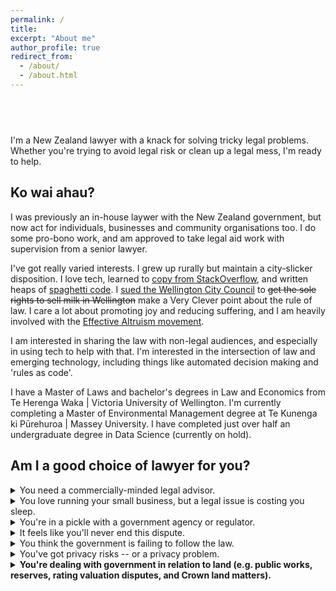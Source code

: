 ```yaml
---
permalink: /
title: 
excerpt: "About me"
author_profile: true
redirect_from: 
  - /about/
  - /about.html
---
```


  <style>
      .type {
  display:inline-block;
}
.type > span {
  display:grid;
  overflow: hidden;
  height:1.2em;
}
.type span span {
  width:0%;
  max-width:max-content;
  overflow: hidden;
  height:inherit;
  word-break:break-all;
  animation:
    c 2s infinite steps(1),  
    t 8s linear infinite alternate,
    m 48s steps(3) infinite;
}
.type span span:before {
  content:" ";
  display:inline-block;
}
@keyframes t{
  90%,100% {width:100%}
}
@keyframes c{
  0%,100%{box-shadow:5px 0 0 #0000}
  50%    {box-shadow:5px 0 0 #fff  }
}
@keyframes m{
  100% {transform:translateY(-300%)}
}

    </style>
<h2>
  <span style="line-height: 1.4;"> </span><span class="type">
  <span>
    <span>It's OK to 💧 over spilt 🥛.</span>
    <span>But it's even better to prevent 🥛 getting spilt. </span>
    <span>Whether your 🥛 is spilt or not, we can help. </span>
  </span>
</span>
</h2>


I'm a New Zealand lawyer with a knack for solving tricky legal problems. Whether you're trying to avoid legal risk or clean up a legal mess, I'm ready to help.




## Ko wai ahau?
I was previously an in-house laywer with the New Zealand government, but now act for individuals, businesses and community organisations too. I do some pro-bono work, and am approved to take legal aid work with supervision from a senior lawyer.

I've got really varied interests. I grew up rurally but maintain a city-slicker disposition. I love tech, learned to [copy from StackOverflow](https://stackoverflow.blog/2021/03/31/the-key-copy-paste/), and written heaps of [spaghetti code](https://en.wikipedia.org/wiki/Spaghetti_code). I [sued the Wellington City Council](https://www.stuff.co.nz/national/crime/125163476/lawyer-appeals-102yearold-law-about-wellingtons-milk-supply) to ~~get the sole rights to sell milk in Wellington~~ make a Very Clever point about the rule of law.  I care a lot about promoting joy and reducing suffering, and I am heavily involved with the [Effective Altruism movement](https://effectivealtruism.nz/).

I am interested in sharing the law with non-legal audiences, and especially in using tech to help with that. I'm interested in the intersection of law and emerging technology, including things like automated decision making and 'rules as code'.

I have a Master of Laws and bachelor's degrees in Law and Economics from Te Herenga Waka \| Victoria University of Wellington. I'm currently completing a Master of Environmental Management degree at Te Kunenga ki Pūrehuroa \| Massey University. I have completed just over half an undergraduate degree in Data Science (currently on hold).


## Am I a good choice of lawyer for you?


<details><summary>You need a commercially-minded legal advisor.</summary>
<p>

I'm not a commercial lawyer at a top-tier law firm. I'm not the right choice to close your M&A deal or help you wet lease an A380. This much is obvious.
  
On the other hand, I am a pretty capable contracts lawyer. I regularly draft, negotiate, and review the sorts of commercial agreements that a typical business might want day-to-day legal advice on.
  
* data-sharing agreements;
* non-disclosure agreements;
* IT services contracts (from one-off engagements to multimillion-dollar Master Services Agreements with handfuls of statements of work);
* leases and licences;
* consulting agreements.
  
I've got particular experience with government procurement processes - and can help suppliers  the Government Procurmeent Rules and the Government Model Contract.
  
I'm enthusiastic about better contract drafting; as much as I love a good "whereas" or "hereinbefore", I'm committed to using tools like [Ken Adams' Manual of Style for Contract Drafting](https://www.adamsdrafting.com/writing/mscd/) to deliver you (and your suppliers and customers) contracts that you can understand and rely on.
  
Testimonial: *[insert]*

</p>
</details>

<details><summary>You love running your small business, but a legal issue is costing you sleep.</summary>
<p>

I understand how hard you work. My mum has been running small businesses since before I was born, and she never stops going. You don't have that many legal problems - but when you do, the disruption to your business is a real problem. 
  
I'll ask you what kind of advice you need to solve your problem. If you want a traditional in-depth opinion to understand a whole area of legal risk, you've got it. But if you're looking for easy to digest advice that identifies a clear path forward, then it's my job to give you that.
  
I'm a phone call or email away for one-off questions, but can also provide more regular - and affordable - input to help you proactively spot risks before you run into trouble.
  
Testimonial: *[insert]*

</p>
</details>

<details><summary>You're in a pickle with a government agency or regulator.</summary>
<p>

With six years' experience working with and for regulators, I understand the theory - and practical reality - of regulation.
  
Whether you're trying to get an elusive approval or facing enforcement action, I'll help you see how far up the 'Regulatory Pyramid' you might be and, if at all possible, help you to shift further towards the bottom.
  
Testimonial: *[insert]*

</p>
</details>

<details><summary>It feels like you'll never end this dispute.</summary>
<p>

Court is no fun at all. And even if the dispute is eventually resolved short of Court, the time and emotional energy that goes into even a simple dispute can leave even the most resilient of us pretty drained.
  
If it comes to it, I can argue your corner in Court. But first, I'll help you identify any options to find a compromise that all sides can agree on, but which still meets your bottom lines.
  
Testimonial: *[insert]*

</p>
</details>

<details><summary>You think the government is failing to follow the law.</summary>
<p>

The law applies to everybody, and especially to the government. In my six years' working for the New Zealand government, I helped keep decision-makers on the straight and narrow.
  
Putting the [structural problems of the public service](https://thespinoff.co.nz/politics/01-07-2019/crocodile-in-the-river-how-public-servants-avoid-being-eaten-by-the-oia) aside, almost all of the people I worked with in central government were motivated to do the right thing. I can help you ask the right questions and engage in a way that taps into that motivation, rather than in a way that erodes officials' goodwill.
  
Naturally, there is a non-trivial risk that the soft and constructive approach fails. Having engaged in good faith, you'll be much better placed to challenge the government decision in Court - either with my help, or with an expert barrister taking over.
  
*Note: I sometimes do legal work for public sector organisations. It's more likely than not that I will be able to act for you - but as part of the initial consultation I'll check whether there are any conflicts of interest that may prevent this.*

</p>
</details>
 

<details><summary>You've got privacy risks -- or a privacy problem.</summary>
<p>

I know the Privacy Act 2020 (NZ) inside out, and have a pretty good grasp of the EU's GDPR.
  
I've:
  
  * drafted the privacy strategy and Privacy Policy for a significant government agency, so I can help you go to the *n<sup>th</sup>* degree if that's where your risk tolerance lies. 
  * got experience identifying practical solutions that focus on mitigating the big, scary sources of privacy risk - letting you sleep easier without compromising your organisation's ability to get the job done.
  * drafted and reviewed privacy impact assessments;
  * calmly guided the response to privacy breaches; and
  * delivered training to staff in privacy-sensitive roles.
  
For organisations who would benefit from regular privacy support, I offer an affordable 'Virtual Privacy Officer' service.
  
Testimonial: *insert here*

</p>
</details>

<details><summary><b>You're dealing with government in relation to land (e.g. public works, reserves, rating valuation disputes, and Crown land matters).</b></summary>
<p>I have a strong knowledge of the legal framework within which government agencies acquire, administer, and dispose of land.</p>
<p>
I also have a strong understanding of the law relating to local government rating valuations, and can represent clients in the Land Valuation Tribunal. During the March-May 2020 COVID-19 lockdown in Aotearoa, I was heavily involved in (and helped draft) a 
<a href="https://www.legislation.govt.nz/act/public/2020/0013/latest/LMS343872.html">temporary amendment to the Rating Valuations Act 1998.</a>
</p>
</details>
